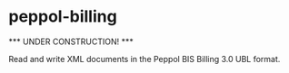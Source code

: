 # peppol-billing

*** UNDER CONSTRUCTION! ***

Read and write XML documents in the Peppol BIS Billing 3.0 UBL format.